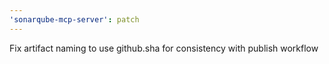 ```yaml
---
'sonarqube-mcp-server': patch
---
```


Fix artifact naming to use github.sha for consistency with publish workflow
